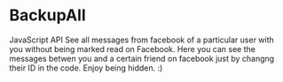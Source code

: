 # BackupAll
JavaScript API
See all messages from facebook of a particular user with you without being marked read on Facebook.
Here you can see the messages betwen you and a certain friend on facebook just by changng their ID in the code.
Enjoy being hidden. :)
